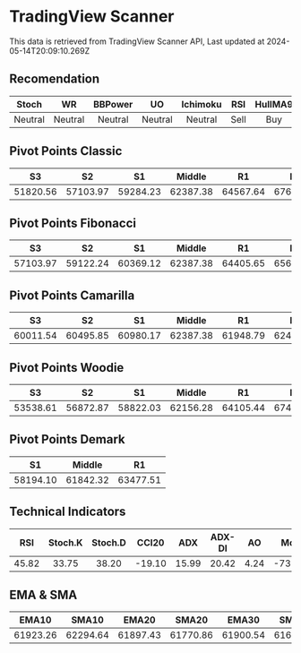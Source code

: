 # TradingView Scanner
This data is retrieved from TradingView Scanner API, Last updated at 2024-05-14T20:09:10.269Z

## Recomendation
| Stoch | WR | BBPower | UO | Ichimoku | RSI | HullMA9 |
| :---: | :---: | :---: | :---: | :---: | :---: | :---: |
| Neutral | Neutral | Neutral | Neutral | Neutral | Sell | Buy |

## Pivot Points Classic
| S3 | S2 | S1 | Middle | R1 | R2 | R3 |
| :---: | :---: | :---: | :---: | :---: | :---: | :---: |
| 51820.56 | 57103.97 | 59284.23 | 62387.38 | 64567.64 | 67670.79 | 72954.20 |

## Pivot Points Fibonacci
| S3 | S2 | S1 | Middle | R1 | R2 | R3 |
| :---: | :---: | :---: | :---: | :---: | :---: | :---: |
| 57103.97 | 59122.24 | 60369.12 | 62387.38 | 64405.65 | 65652.53 | 67670.79 |

## Pivot Points Camarilla
| S3 | S2 | S1 | Middle | R1 | R2 | R3 |
| :---: | :---: | :---: | :---: | :---: | :---: | :---: |
| 60011.54 | 60495.85 | 60980.17 | 62387.38 | 61948.79 | 62433.11 | 62917.42 |

## Pivot Points Woodie
| S3 | S2 | S1 | Middle | R1 | R2 | R3 |
| :---: | :---: | :---: | :---: | :---: | :---: | :---: |
| 53538.61 | 56872.87 | 58822.03 | 62156.28 | 64105.44 | 67439.69 | 69388.85 |

## Pivot Points Demark
| S1 | Middle | R1 |
| :---: | :---: | :---: |
| 58194.10 | 61842.32 | 63477.51 |

## Technical Indicators
| RSI | Stoch.K | Stoch.D | CCI20 | ADX | ADX-DI | AO | Mom | MACD | MACD | W.R | HullMA9 |
| :---: | :---: | :---: | :---: | :---: | :---: | :---: | :---: | :---: | :---: | :---: | :---: |
| 45.82 | 33.75 | 38.20 | -19.10 | 15.99 | 20.42 | 4.24 | -731.73 | 30.95 | 66.86 | -68.80 | 61353.49 |

## EMA & SMA
| EMA10 | SMA10 | EMA20 | SMA20 | EMA30 | SMA30 | EMA50 | SMA50 | EMA100 | SMA100 | EMA200 | SMA200 |
| :---: | :---: | :---: | :---: | :---: | :---: | :---: | :---: | :---: | :---: | :---: | :---: |
| 61923.26 | 62294.64 | 61897.43 | 61770.86 | 61900.54 | 61688.20 | 61970.87 | 62021.11 | 62352.20 | 61839.10 | 63183.60 | 63324.31 |